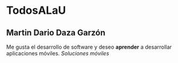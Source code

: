 # TodosALaU

## Martin Dario Daza Garzón

Me gusta el desarrollo de software y deseo **aprender** a desarrollar aplicaciones móviles.
*Soluciones móviles*

